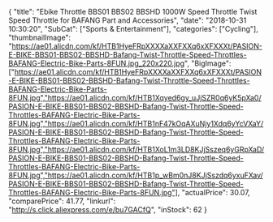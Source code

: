 {
	"title": "Ebike Throttle BBS01 BBS02 BBSHD 1000W Speed Throttle Twist Speed Throttle for BAFANG Part and Accessories",
	"date": "2018-10-31 10:30:20",
	"SubCat": ["Sports & Entertainment"],
	"categories": ["Cycling"],
	"thumbnailImage": "https://ae01.alicdn.com/kf/HTB1HyeFRpXXXXaXXFXXq6xXFXXXt/PASION-E-BIKE-BBS01-BBS02-BBSHD-Bafang-Twist-Throttle-Speed-Throttles-BAFANG-Electric-Bike-Parts-8FUN.jpg_220x220.jpg",
	"BigImage": ["https://ae01.alicdn.com/kf/HTB1HyeFRpXXXXaXXFXXq6xXFXXXt/PASION-E-BIKE-BBS01-BBS02-BBSHD-Bafang-Twist-Throttle-Speed-Throttles-BAFANG-Electric-Bike-Parts-8FUN.jpg","https://ae01.alicdn.com/kf/HTB1Xqyed6gy_uJjSZR0q6yK5pXa0/PASION-E-BIKE-BBS01-BBS02-BBSHD-Bafang-Twist-Throttle-Speed-Throttles-BAFANG-Electric-Bike-Parts-8FUN.jpg","https://ae01.alicdn.com/kf/HTB1nF47kOqAXuNjy1Xdq6yYcVXaY/PASION-E-BIKE-BBS01-BBS02-BBSHD-Bafang-Twist-Throttle-Speed-Throttles-BAFANG-Electric-Bike-Parts-8FUN.jpg","https://ae01.alicdn.com/kf/HTB1XoL1m3LD8KJjSszeq6yGRpXaD/PASION-E-BIKE-BBS01-BBS02-BBSHD-Bafang-Twist-Throttle-Speed-Throttles-BAFANG-Electric-Bike-Parts-8FUN.jpg","https://ae01.alicdn.com/kf/HTB1p_wBm0nJ8KJjSszdq6yxuFXav/PASION-E-BIKE-BBS01-BBS02-BBSHD-Bafang-Twist-Throttle-Speed-Throttles-BAFANG-Electric-Bike-Parts-8FUN.jpg"],
	"actualPrice": 30.07,
	"comparePrice": 41.77,
	"linkurl": "http://s.click.aliexpress.com/e/bu7GACfQ",
	"inStock": 62
}
